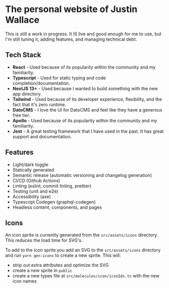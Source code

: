 # The personal website of Justin Wallace

This is still a work in progress. It IS live and good enough for me to use, but I'm still tuning it, adding features, and managing technical debt.

## Tech Stack

- **React** - Used because of its popularity within the community and my familiarity.
- **Typescript** - Used for static typing and code completion/documentation.
- **NextJS 13+** - Used because I wanted to build something with the new app directory.
- **Tailwind** - Used because of its developer experience, flexibility, and the fact that it's zero runtime.
- **DatoCMS** - I love the UI for DatoCMS and feel like they have a generous free tier.
- **Apollo** - Used because of its popularity within the community and my familiarity.
- **Jest** - A great testing framework that I have used in the past. It has great support and documentation.

## Features

- Light/dark toggle
- Statically generated
- Semantic release (automatic versioning and changelog generation)
- CI/CD (Github Actions)
- Linting (eslint, commit linting, prettier)
- Testing (unit and e2e)
- Accessibility (axe)
- Typescript Codegen (graphql-codegen)
- Headless content, components, and pages

## Icons

An icon sprite is currently generated from the `src/assets/icons` directory. This reduces the load time for SVG's.

To add to the icon sprite you add an SVG to the `src/assets/icons` directory and run `yarn gen:icons` to create a new sprite. This will:

- strip out extra attributes and optimize the SVG
- create a new sprite in `public`
- create a new types file at `src/molecules/icon/iconIds.ts` with the new icon names

